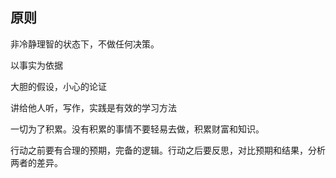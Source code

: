 ﻿## 原则

非冷静理智的状态下，不做任何决策。

以事实为依据

大胆的假设，小心的论证

讲给他人听，写作，实践是有效的学习方法

一切为了积累。没有积累的事情不要轻易去做，积累财富和知识。

行动之前要有合理的预期，完备的逻辑。行动之后要反思，对比预期和结果，分析两者的差异。
